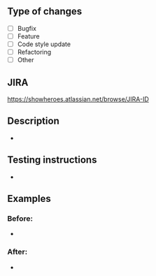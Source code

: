 <!--

PR instruction:
1. Make sure that the name of the branch into which you want to merge your changes is correct;
2. Set the current label for this pull request;
3. Choose the reviewers only when your changes are ready for the code review;
4. Add the label `in progress` when you are working on your code and remove it otherwise.

 -->

## Type of changes

<!-- Select type(s) of your changes -->

-   [ ] Bugfix
-   [ ] Feature
-   [ ] Code style update
-   [ ] Refactoring
-   [ ] Other

## JIRA

<!-- Replace JIRA-ID with the real id -->

<https://showheroes.atlassian.net/browse/JIRA-ID>

## Description

<!-- Additional information to the description in JIRA -->

-

## Testing instructions

<!-- Specific information about testing (if needed) -->

-

## Examples

<!-- Add video/image examples here (if possible) -->

### Before:

-

### After:

-
